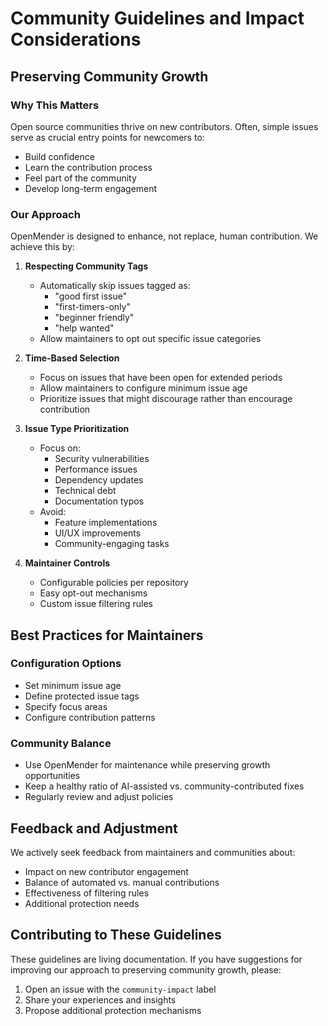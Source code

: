 # Community Guidelines and Impact Considerations

## Preserving Community Growth

### Why This Matters
Open source communities thrive on new contributors. Often, simple issues serve as crucial entry points for newcomers to:
- Build confidence
- Learn the contribution process
- Feel part of the community
- Develop long-term engagement

### Our Approach
OpenMender is designed to enhance, not replace, human contribution. We achieve this by:

1. **Respecting Community Tags**
   - Automatically skip issues tagged as:
     - "good first issue"
     - "first-timers-only"
     - "beginner friendly"
     - "help wanted"
   - Allow maintainers to opt out specific issue categories

2. **Time-Based Selection**
   - Focus on issues that have been open for extended periods
   - Allow maintainers to configure minimum issue age
   - Prioritize issues that might discourage rather than encourage contribution

3. **Issue Type Prioritization**
   - Focus on:
     - Security vulnerabilities
     - Performance issues
     - Dependency updates
     - Technical debt
     - Documentation typos
   - Avoid:
     - Feature implementations
     - UI/UX improvements
     - Community-engaging tasks

4. **Maintainer Controls**
   - Configurable policies per repository
   - Easy opt-out mechanisms
   - Custom issue filtering rules

## Best Practices for Maintainers

### Configuration Options
- Set minimum issue age
- Define protected issue tags
- Specify focus areas
- Configure contribution patterns

### Community Balance
- Use OpenMender for maintenance while preserving growth opportunities
- Keep a healthy ratio of AI-assisted vs. community-contributed fixes
- Regularly review and adjust policies

## Feedback and Adjustment
We actively seek feedback from maintainers and communities about:
- Impact on new contributor engagement
- Balance of automated vs. manual contributions
- Effectiveness of filtering rules
- Additional protection needs

## Contributing to These Guidelines
These guidelines are living documentation. If you have suggestions for improving our approach to preserving community growth, please:
1. Open an issue with the `community-impact` label
2. Share your experiences and insights
3. Propose additional protection mechanisms
